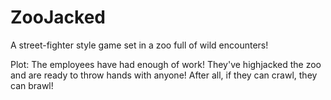 # ZooJacked
A street-fighter style game set in a zoo full of wild encounters!


Plot:
    The employees have had enough of work! They've highjacked the zoo and are ready to throw hands with anyone! After all, if they can crawl, they can brawl!